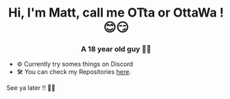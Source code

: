 <h1 align="center">Hi, I'm Matt, call me OTta or OttaWa ! 😊😏</h1> 
<h3 align="center">A 18 year old guy 🤷‍♂️</h3>


- ⚙ Currently try somes things on Discord
- 🛠 You can check my Repositories [here](https://github.com/DirOtta?tab=repositories).

See ya later !! 🐱‍👓



